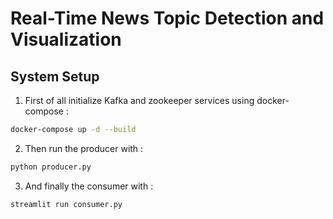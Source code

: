 # Real-Time News Topic Detection and Visualization

## **System Setup**

1. First of all initialize Kafka and zookeeper services using docker-compose :

`````````bash
docker-compose up -d --build
``````````````````

2. Then run the producer with :
`````````bash
python producer.py
``````````````````

3. And finally the consumer with :
`````````bash
streamlit run consumer.py

``````````````````
